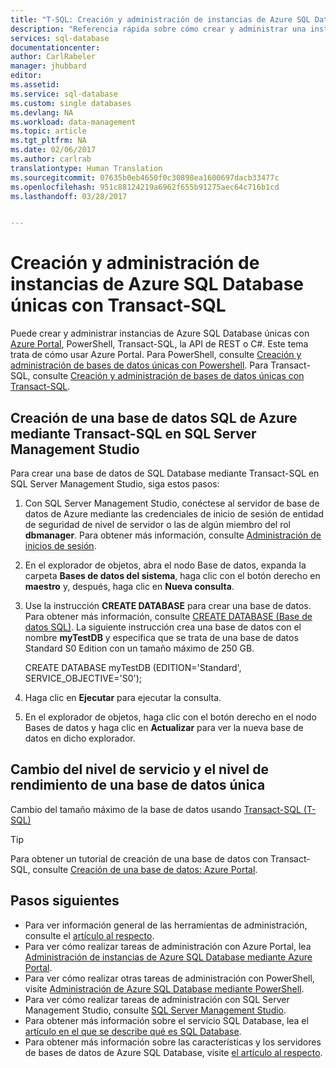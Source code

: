 ```yaml
---
title: "T-SQL: Creación y administración de instancias de Azure SQL Database únicas | Microsoft Docs"
description: "Referencia rápida sobre cómo crear y administrar una instancia de Azure SQL Database única con Azure Portal"
services: sql-database
documentationcenter: 
author: CarlRabeler
manager: jhubbard
editor: 
ms.assetid: 
ms.service: sql-database
ms.custom: single databases
ms.devlang: NA
ms.workload: data-management
ms.topic: article
ms.tgt_pltfrm: NA
ms.date: 02/06/2017
ms.author: carlrab
translationtype: Human Translation
ms.sourcegitcommit: 07635b0eb4650f0c30898ea1600697dacb33477c
ms.openlocfilehash: 951c88124219a6962f655b91275aec64c716b1cd
ms.lasthandoff: 03/28/2017


---
```

# <a name="create-and-manage-single-azure-sql-databases-with-transact-sql"></a>Creación y administración de instancias de Azure SQL Database únicas con Transact-SQL

Puede crear y administrar instancias de Azure SQL Database únicas con [Azure Portal](https://portal.azure.com/), PowerShell, Transact-SQL, la API de REST o C#. Este tema trata de cómo usar Azure Portal. Para PowerShell, consulte [Creación y administración de bases de datos únicas con Powershell](scripts/sql-database-create-and-configure-database-powershell.md). Para Transact-SQL, consulte [Creación y administración de bases de datos únicas con Transact-SQL](sql-database-manage-single-databases-tsql.md). 

## <a name="create-an-azure-sql-database-using-transact-sql-in-sql-server-management-studio"></a>Creación de una base de datos SQL de Azure mediante Transact-SQL en SQL Server Management Studio

Para crear una base de datos de SQL Database mediante Transact-SQL en SQL Server Management Studio, siga estos pasos:

1. Con SQL Server Management Studio, conéctese al servidor de base de datos de Azure mediante las credenciales de inicio de sesión de entidad de seguridad de nivel de servidor o las de algún miembro del rol **dbmanager**. Para obtener más información, consulte [Administración de inicios de sesión](sql-database-manage-logins.md).
2. En el explorador de objetos, abra el nodo Base de datos, expanda la carpeta **Bases de datos del sistema**, haga clic con el botón derecho en **maestro** y, después, haga clic en **Nueva consulta**.
3. Use la instrucción **CREATE DATABASE** para crear una base de datos. Para obtener más información, consulte [CREATE DATABASE (Base de datos SQL)](https://msdn.microsoft.com/library/dn268335.aspx). La siguiente instrucción crea una base de datos con el nombre **myTestDB** y especifica que se trata de una base de datos Standard S0 Edition con un tamaño máximo de 250 GB.
  
      CREATE DATABASE myTestDB    (EDITION='Standard',     SERVICE_OBJECTIVE='S0');

4. Haga clic en **Ejecutar** para ejecutar la consulta.
5. En el explorador de objetos, haga clic con el botón derecho en el nodo Bases de datos y haga clic en **Actualizar** para ver la nueva base de datos en dicho explorador. 


## <a name="change-the-service-tier-and-performance-level-of-a-single-database"></a>Cambio del nivel de servicio y el nivel de rendimiento de una base de datos única
Cambio del tamaño máximo de la base de datos usando [Transact-SQL (T-SQL)](https://msdn.microsoft.com/library/mt574871.aspx)

> [!TIP]
> Para obtener un tutorial de creación de una base de datos con Transact-SQL, consulte [Creación de una base de datos: Azure Portal](sql-database-get-started.md).
>

## <a name="next-steps"></a>Pasos siguientes
* Para ver información general de las herramientas de administración, consulte el [artículo al respecto](sql-database-manage-overview.md).
* Para ver cómo realizar tareas de administración con Azure Portal, lea [Administración de instancias de Azure SQL Database mediante Azure Portal](sql-database-manage-portal.md).
* Para ver cómo realizar otras tareas de administración con PowerShell, visite [Administración de Azure SQL Database mediante PowerShell](sql-database-manage-powershell.md).
* Para ver cómo realizar tareas de administración con SQL Server Management Studio, consulte [SQL Server Management Studio](sql-database-manage-azure-ssms.md).
* Para obtener más información sobre el servicio SQL Database, lea el [artículo en el que se describe qué es SQL Database](sql-database-technical-overview.md). 
* Para obtener más información sobre las características y los servidores de bases de datos de Azure SQL Database, visite [el artículo al respecto](sql-database-features.md).

